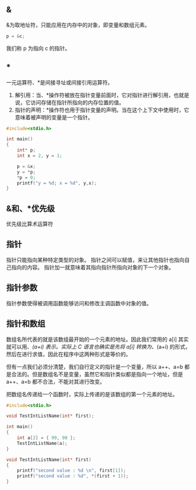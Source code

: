 ## &

&为取地址符，只能应用在内存中的对象，即变量和数组元素。

```C
p = &c;
```

我们称 p 为指向 c 的指针。

## \*

一元运算符、*是间接寻址或间接引用运算符。

1.  解引用：当、*操作符被放在指针变量前面时，它对指针进行解引用，也就是说，它访问存储在指针所指向的内存位置的值。
2.  指针的声明：\*操作符也用于指针变量的声明。当在这个上下文中使用时，它意味着被声明的变量是一个指针。

```C
#include<stdio.h>

int main() 
{
	int* p;
	int x = 2, y = 1;

	p = &x;
	y = *p;
	*p = 0;
	printf("y = %d; x = %d", y,x);
}
```

## &和、*优先级

优先级比算术运算符

## 指针

指针只能指向某种特定类型的对象。
指针之间可以赋值，来让其他指针也指向自己指向的内容。
指针加一就意味着其指向指针所指向对象的下一个对象。

## 指针参数

指针参数使得被调用函数能够访问和修改主调函数中对象的值。

## 指针和数组

数组名所代表的就是该数组最开始的一个元素的地址。因此我们常用的 a\[i] 其实就可以用、*(a+i) 表示。实际上 C 语言也确实是先将 a\[i] 转换为、*(a+i) 的形式，然后在进行求值，因此在程序中这两种形式是等价的。

但有一点我们必须分清楚，我们自行定义的指针是一个变量，所以 a++、a=b 都是合法的。但是数组名不是变量，虽然它和指针类似都是指向一个地址，但是 a++、a=b 都不合法，不能对其进行改变。

把数组名传递给一个函数时，实际上传递的是该数组的第一个元素的地址。

```C
#include<stdio.h>

void TestIntListName(int* first);

int main() 
{
	int a[2] = { 99, 98 };
	TestIntListName(a);
}

void TestIntListName(int* first)
{
	printf("second value : %d \n", first[1]);
	printf("second value : %d", *(first + 1));
}
```
